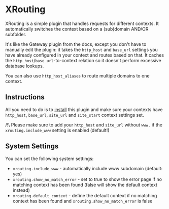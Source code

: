 XRouting
==================

XRouting is a simple plugin that handles requests for different contexts. It automatically switches the context based on a (sub)domain AND/OR subfolder.

It's like the Gateway plugin from the docs, except you don't have to manually edit the plugin: it takes
the `http_host` and `base_url` settings you have already configured in your context and routes based on that. It caches the `http_host`/`base_url`-to-context relation so it doesn't perform excessive database lookups.

You can also use `http_host_aliases` to route multiple domains to one context.


Instructions
------------------

All you need to do is to [install](http://modx.com/extras/package/xrouting) this plugin and make sure your contexts have `http_host`, `base_url`, `site_url` and `site_start` context settings set.

/!\ Please make sure to add your `http_host` and `site_url` without `www.` if the ```xrouting.include_www``` setting is enabled (default!)


System Settings
------------------
You can set the following system settings:
+ ```xrouting.include_www``` - automatically include www subdomain (default: yes)
+ ```xrouting.show_no_match_error``` - set to true to show the error page if no matching context has been found (false will show the default context instead)
+ ```xrouting.default_context``` - define the default context if no matching context has been found and ```xrouting.show_no_match_error``` is false

